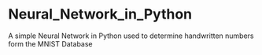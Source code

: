 # Neural_Network_in_Python
A simple Neural Network in Python used to determine handwritten numbers form the MNIST Database
